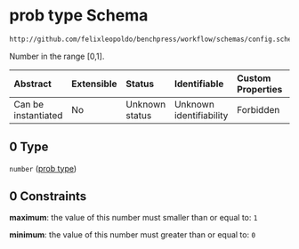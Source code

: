 # prob type Schema

```txt
http://github.com/felixleopoldo/benchpress/workflow/schemas/config.schema.json#/definitions/flexprob/anyOf/0
```

Number in the range \[0,1].

| Abstract            | Extensible | Status         | Identifiable            | Custom Properties | Additional Properties | Access Restrictions | Defined In                                                       |
| :------------------ | :--------- | :------------- | :---------------------- | :---------------- | :-------------------- | :------------------ | :--------------------------------------------------------------- |
| Can be instantiated | No         | Unknown status | Unknown identifiability | Forbidden         | Allowed               | none                | [config.schema.json*](config.schema.json "open original schema") |

## 0 Type

`number` ([prob type](config-definitions-flexprob-anyof-prob-type.md))

## 0 Constraints

**maximum**: the value of this number must smaller than or equal to: `1`

**minimum**: the value of this number must greater than or equal to: `0`
